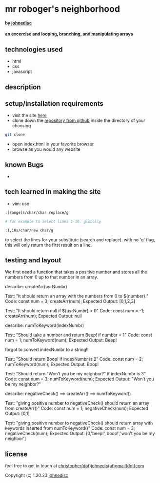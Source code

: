 
# mr roboger's neighborhood

#### by [johnedisc](https://johnedisc.github.io/portfolio/)

#### an excercise and looping, branching, and manipulating arrays

## technologies used

* html
* css
* javascript

## description



## setup/installation requirements

* visit the site [here]()
* clone down the [repository from github]() inside the directory of your choosing
```bash
git clone 
```
* open index.html in your favorite browser
* browse as you would any website

## known Bugs

* 

## tech learned in making the site

* vim: use 
```bash
:[range]s/char/char replace/g

# for example to select lines 1-10, globally

:1,10s/char/new char/g
``` 
to select the lines for your substitute (search and replace). with no 'g' flag, this will only return the first result on a line.

## testing and layout

We first need a function that takes a positive number and stores all the numbers from 0 up to that number in an array.  

describe: createArr(usrNumbr)

Test: "It should return an array with the numbers from 0 to ${number}."
Code:
const num = 3;
createArr(num);
Expected Output: [0,1,2,3]

Test: "It should return null if ${usrNumbr} < 0"
Code:
const num = -1;
createArr(num);
Expected Output: null

describe: numToKeyword(indexNumbr)

Test: "Should take a number and return Beep! if number = 1"
Code:
const num = 1;
numToKeyword(num);
Expected Output: Beep!

forgot to convert indexNumbr to a string!!

Test: "Should return Boop! if indexNumbr is 2"
Code:
const num = 2;
numToKeyword(num);
Expected Output: Boop!

Test: "Should return "Won't you be my neighbor?" if indexNumbr is 3"
Code:
const num = 3;
numToKeyword(num);
Expected Output: "Won't you be my neighbor?"

describe: negativeCheck() ==> createArr() ==> numToKeyword()

Test: "giving positive number to negativeCheck() should return an array from createArr()"
Code:
const num = 1;
negativeCheck(num);
Expected Output: [0,1]

Test: "giving positive number to negativeCheck() should return array with keywords inserted from numToKeyword()"
Code:
const num = 3;
negativeCheck(num);
Expected Output: [0,'beep!','boop!','won\'t you be my neighbor']

## license

feel free to get in touch at [christopher(dot)johnedis(at)gmail(dot)com](christopher.johnedis@gmail.com)

Copyright (c) 1.20.23 [johnedisc](https://johnedisc.github.io/portfolio/)
